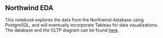 ## Northwind EDA

This notebook explores the data from the Northwind database using PostgreSQL, and will eventually incorporate Tableau for data visualizations. The database and the OLTP diagram can be found [here](https://github.com/pthom/northwind_psql).